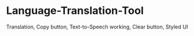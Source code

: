 # Language-Translation-Tool
Translation, Copy button, Text-to-Speech working, Clear button, Styled UI
